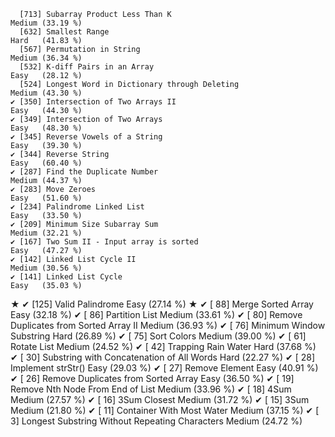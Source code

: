       [713] Subarray Product Less Than K                                 Medium (33.19 %)
      [632] Smallest Range                                               Hard   (41.83 %)
      [567] Permutation in String                                        Medium (36.34 %)
      [532] K-diff Pairs in an Array                                     Easy   (28.12 %)
      [524] Longest Word in Dictionary through Deleting                  Medium (43.30 %)
    ✔ [350] Intersection of Two Arrays II                                Easy   (44.30 %)
    ✔ [349] Intersection of Two Arrays                                   Easy   (48.30 %)
    ✔ [345] Reverse Vowels of a String                                   Easy   (39.30 %)
    ✔ [344] Reverse String                                               Easy   (60.40 %)
    ✔ [287] Find the Duplicate Number                                    Medium (44.37 %)
    ✔ [283] Move Zeroes                                                  Easy   (51.60 %)
    ✔ [234] Palindrome Linked List                                       Easy   (33.50 %)
    ✔ [209] Minimum Size Subarray Sum                                    Medium (32.21 %)
    ✔ [167] Two Sum II - Input array is sorted                           Easy   (47.27 %)
    ✔ [142] Linked List Cycle II                                         Medium (30.56 %)
    ✔ [141] Linked List Cycle                                            Easy   (35.03 %)
★   ✔ [125] Valid Palindrome                                             Easy   (27.14 %)
★   ✔ [ 88] Merge Sorted Array                                           Easy   (32.18 %)
    ✔ [ 86] Partition List                                               Medium (33.61 %)
    ✔ [ 80] Remove Duplicates from Sorted Array II                       Medium (36.93 %)
    ✔ [ 76] Minimum Window Substring                                     Hard   (26.89 %)
    ✔ [ 75] Sort Colors                                                  Medium (39.00 %)
    ✔ [ 61] Rotate List                                                  Medium (24.52 %)
    ✔ [ 42] Trapping Rain Water                                          Hard   (37.68 %)
    ✔ [ 30] Substring with Concatenation of All Words                    Hard   (22.27 %)
    ✔ [ 28] Implement strStr()                                           Easy   (29.03 %)
    ✔ [ 27] Remove Element                                               Easy   (40.91 %)
    ✔ [ 26] Remove Duplicates from Sorted Array                          Easy   (36.50 %)
    ✔ [ 19] Remove Nth Node From End of List                             Medium (33.96 %)
    ✔ [ 18] 4Sum                                                         Medium (27.57 %)
    ✔ [ 16] 3Sum Closest                                                 Medium (31.72 %)
    ✔ [ 15] 3Sum                                                         Medium (21.80 %)
    ✔ [ 11] Container With Most Water                                    Medium (37.15 %)
    ✔ [  3] Longest Substring Without Repeating Characters               Medium (24.72 %)
